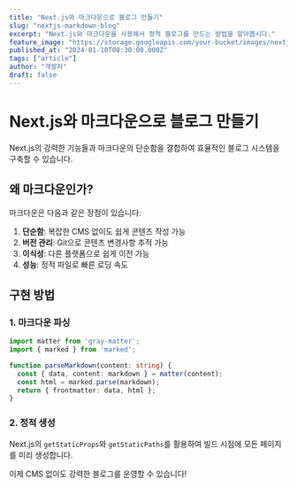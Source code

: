 ```yaml
---
title: "Next.js와 마크다운으로 블로그 만들기"
slug: "nextjs-markdown-blog"
excerpt: "Next.js와 마크다운을 사용해서 정적 블로그를 만드는 방법을 알아봅시다."
feature_image: "https://storage.googleapis.com/your-bucket/images/nextjs-blog.jpg"
published_at: "2024-01-10T08:30:00.000Z"
tags: ["article"]
author: "개발자"
draft: false
---
```


# Next.js와 마크다운으로 블로그 만들기

Next.js의 강력한 기능들과 마크다운의 단순함을 결합하여 효율적인 블로그 시스템을 구축할 수 있습니다.

## 왜 마크다운인가?

마크다운은 다음과 같은 장점이 있습니다:

1. **단순함**: 복잡한 CMS 없이도 쉽게 콘텐츠 작성 가능
2. **버전 관리**: Git으로 콘텐츠 변경사항 추적 가능
3. **이식성**: 다른 플랫폼으로 쉽게 이전 가능
4. **성능**: 정적 파일로 빠른 로딩 속도

## 구현 방법

### 1. 마크다운 파싱

```typescript
import matter from 'gray-matter';
import { marked } from 'marked';

function parseMarkdown(content: string) {
  const { data, content: markdown } = matter(content);
  const html = marked.parse(markdown);
  return { frontmatter: data, html };
}
```

### 2. 정적 생성

Next.js의 `getStaticProps`와 `getStaticPaths`를 활용하여 빌드 시점에 모든 페이지를 미리 생성합니다.

이제 CMS 없이도 강력한 블로그를 운영할 수 있습니다!
